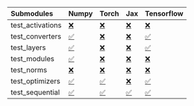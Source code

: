 | Submodules       | Numpy                                                                                                                           | Torch                                                                                                                           | Jax                                                                                                                             | Tensorflow                                                                                                                      |
|:-----------------|:--------------------------------------------------------------------------------------------------------------------------------|:--------------------------------------------------------------------------------------------------------------------------------|:--------------------------------------------------------------------------------------------------------------------------------|:--------------------------------------------------------------------------------------------------------------------------------|
| test_activations | <a href="https://github.com/unifyai/ivy/runs/8031864442?check_suite_focus=true" rel="noopener noreferrer" target="_blank">❌</a> | <a href="https://github.com/unifyai/ivy/runs/8031865120?check_suite_focus=true" rel="noopener noreferrer" target="_blank">❌</a> | <a href="https://github.com/unifyai/ivy/runs/8031865725?check_suite_focus=true" rel="noopener noreferrer" target="_blank">❌</a> | <a href="https://github.com/unifyai/ivy/runs/8031866451?check_suite_focus=true" rel="noopener noreferrer" target="_blank">❌</a> |
| test_converters  | <a href="https://github.com/unifyai/ivy/runs/8031864543?check_suite_focus=true" rel="noopener noreferrer" target="_blank">✅</a> | <a href="https://github.com/unifyai/ivy/runs/8031865197?check_suite_focus=true" rel="noopener noreferrer" target="_blank">❌</a> | <a href="https://github.com/unifyai/ivy/runs/8031865858?check_suite_focus=true" rel="noopener noreferrer" target="_blank">❌</a> | <a href="https://github.com/unifyai/ivy/runs/8031866556?check_suite_focus=true" rel="noopener noreferrer" target="_blank">✅</a> |
| test_layers      | <a href="https://github.com/unifyai/ivy/runs/8031864638?check_suite_focus=true" rel="noopener noreferrer" target="_blank">✅</a> | <a href="https://github.com/unifyai/ivy/runs/8031865287?check_suite_focus=true" rel="noopener noreferrer" target="_blank">❌</a> | <a href="https://github.com/unifyai/ivy/runs/8031865951?check_suite_focus=true" rel="noopener noreferrer" target="_blank">❌</a> | <a href="https://github.com/unifyai/ivy/runs/8031866658?check_suite_focus=true" rel="noopener noreferrer" target="_blank">✅</a> |
| test_modules     | <a href="https://github.com/unifyai/ivy/runs/8031864706?check_suite_focus=true" rel="noopener noreferrer" target="_blank">✅</a> | <a href="https://github.com/unifyai/ivy/runs/8031865378?check_suite_focus=true" rel="noopener noreferrer" target="_blank">❌</a> | <a href="https://github.com/unifyai/ivy/runs/8031866047?check_suite_focus=true" rel="noopener noreferrer" target="_blank">❌</a> | <a href="https://github.com/unifyai/ivy/runs/8031866750?check_suite_focus=true" rel="noopener noreferrer" target="_blank">❌</a> |
| test_norms       | <a href="https://github.com/unifyai/ivy/runs/8031864799?check_suite_focus=true" rel="noopener noreferrer" target="_blank">❌</a> | <a href="https://github.com/unifyai/ivy/runs/8031865447?check_suite_focus=true" rel="noopener noreferrer" target="_blank">❌</a> | <a href="https://github.com/unifyai/ivy/runs/8031866173?check_suite_focus=true" rel="noopener noreferrer" target="_blank">❌</a> | <a href="https://github.com/unifyai/ivy/runs/8031866867?check_suite_focus=true" rel="noopener noreferrer" target="_blank">❌</a> |
| test_optimizers  | <a href="https://github.com/unifyai/ivy/runs/8031864895?check_suite_focus=true" rel="noopener noreferrer" target="_blank">✅</a> | <a href="https://github.com/unifyai/ivy/runs/8031865547?check_suite_focus=true" rel="noopener noreferrer" target="_blank">✅</a> | <a href="https://github.com/unifyai/ivy/runs/8031866271?check_suite_focus=true" rel="noopener noreferrer" target="_blank">❌</a> | <a href="https://github.com/unifyai/ivy/runs/8031866984?check_suite_focus=true" rel="noopener noreferrer" target="_blank">✅</a> |
| test_sequential  | <a href="https://github.com/unifyai/ivy/runs/8031865007?check_suite_focus=true" rel="noopener noreferrer" target="_blank">✅</a> | <a href="https://github.com/unifyai/ivy/runs/8031865640?check_suite_focus=true" rel="noopener noreferrer" target="_blank">✅</a> | <a href="https://github.com/unifyai/ivy/runs/8031866360?check_suite_focus=true" rel="noopener noreferrer" target="_blank">✅</a> | <a href="https://github.com/unifyai/ivy/runs/8031867118?check_suite_focus=true" rel="noopener noreferrer" target="_blank">✅</a> |